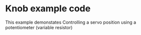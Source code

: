 # Knob example code

This example demonstates Controlling a servo position using a potentiometer (variable resistor)

